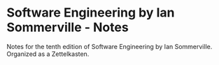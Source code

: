 # Software Engineering by Ian Sommerville - Notes
Notes for the tenth edition of Software Engineering by Ian Sommerville. Organized as a Zettelkasten.